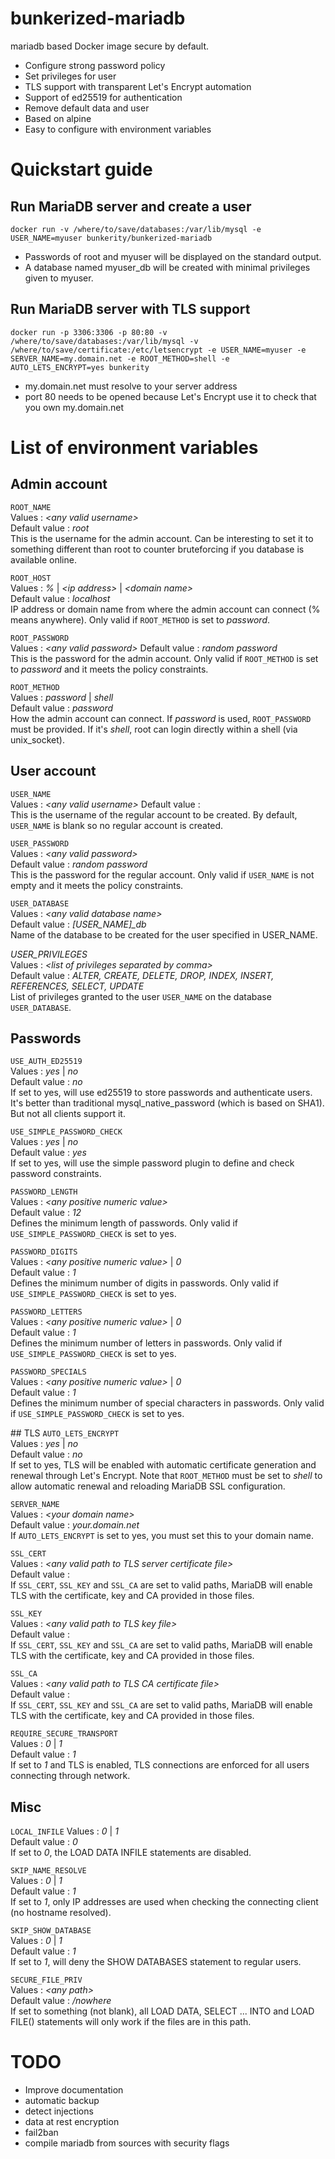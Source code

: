 # bunkerized-mariadb
mariadb based Docker image secure by default.
- Configure strong password policy
- Set privileges for user
- TLS support with transparent Let's Encrypt automation
- Support of ed25519 for authentication
- Remove default data and user
- Based on alpine
- Easy to configure with environment variables

# Quickstart guide

## Run MariaDB server and create a user

```shell
docker run -v /where/to/save/databases:/var/lib/mysql -e USER_NAME=myuser bunkerity/bunkerized-mariadb
```
- Passwords of root and myuser will be displayed on the standard output.  
- A database named myuser_db will be created with minimal privileges given to myuser.

## Run MariaDB server with TLS support

```shell
docker run -p 3306:3306 -p 80:80 -v /where/to/save/databases:/var/lib/mysql -v /where/to/save/certificate:/etc/letsencrypt -e USER_NAME=myuser -e SERVER_NAME=my.domain.net -e ROOT_METHOD=shell -e AUTO_LETS_ENCRYPT=yes bunkerity
```
- my.domain.net must resolve to your server address
- port 80 needs to be opened because Let's Encrypt use it to check that you own my.domain.net

# List of environment variables

## Admin account
`ROOT_NAME`  
Values : *\<any valid username\>*  
Default value : *root*  
This is the username for the admin account. Can be interesting to set it to something different than root to counter bruteforcing if you database is available online.

`ROOT_HOST`  
Values : *%* | *\<ip address\>* | *\<domain name\>*  
Default value : *localhost*  
IP address or domain name from where the admin account can connect (% means anywhere). Only valid if `ROOT_METHOD` is set to *password*.  

`ROOT_PASSWORD`  
Values : *\<any valid password\>*
Default value : *random password*  
This is the password for the admin account. Only valid if `ROOT_METHOD` is set to *password* and it meets the policy constraints.

`ROOT_METHOD`  
Values : *password* | *shell*  
Default value : *password*  
How the admin account can connect. If *password* is used, `ROOT_PASSWORD` must be provided. If it's *shell*, root can login directly within a shell (via unix_socket).

## User account
`USER_NAME`  
Values : *\<any valid username\>*
Default value :  
This is the username of the regular account to be created. By default, `USER_NAME` is blank so no regular account is created.

`USER_PASSWORD`  
Values : *\<any valid password\>*  
Default value : *random password*  
This is the password for the regular account. Only valid if `USER_NAME` is not empty and it meets the policy constraints.

`USER_DATABASE`  
Values : *\<any valid database name\>*  
Default value : *[USER_NAME]_db*  
Name of the database to be created for the user specified in USER_NAME.

*USER_PRIVILEGES*  
Values : *\<list of privileges separated by comma\>*  
Default value : *ALTER, CREATE, DELETE, DROP, INDEX, INSERT, REFERENCES, SELECT, UPDATE*  
List of privileges granted to the user `USER_NAME` on the database `USER_DATABASE`.

## Passwords
`USE_AUTH_ED25519`  
Values : *yes* | *no*  
Default value : *no*  
If set to yes, will use ed25519 to store passwords and authenticate users. It's better than traditional mysql_native_password (which is based on SHA1). But not all clients support it.

`USE_SIMPLE_PASSWORD_CHECK`  
Values : *yes* | *no*  
Default value : *yes*  
If set to yes, will use the simple password plugin to define and check password constraints.

`PASSWORD_LENGTH`  
Values : *\<any positive numeric value\>*  
Default value : *12*  
Defines the minimum length of passwords. Only valid if `USE_SIMPLE_PASSWORD_CHECK` is set to yes.

`PASSWORD_DIGITS`  
Values : *\<any positive numeric value\>* | *0*  
Default value : *1*  
Defines the minimum number of digits in passwords. Only valid if `USE_SIMPLE_PASSWORD_CHECK` is set to yes.

`PASSWORD_LETTERS`  
Values : *\<any positive numeric value\>* | *0*  
Default value : *1*  
Defines the minimum number of letters in passwords. Only valid if `USE_SIMPLE_PASSWORD_CHECK` is set to yes.

`PASSWORD_SPECIALS`  
Values : *\<any positive numeric value\>* | *0*  
Default value : *1*  
Defines the minimum number of special characters in passwords. Only valid if `USE_SIMPLE_PASSWORD_CHECK` is set to yes.

## TLS
`AUTO_LETS_ENCRYPT`  
Values : *yes* | *no*  
Default value : *no*  
If set to yes, TLS will be enabled with automatic certificate generation and renewal through Let's Encrypt. Note that `ROOT_METHOD` must be set to *shell* to allow automatic renewal and reloading MariaDB SSL configuration.

`SERVER_NAME`  
Values : *\<your domain name\>*  
Default value : *your.domain.net*  
If `AUTO_LETS_ENCRYPT` is set to yes, you must set this to your domain name.

`SSL_CERT`  
Values : *\<any valid path to TLS server certificate file\>*  
Default value :  
If `SSL_CERT`, `SSL_KEY` and `SSL_CA` are set to valid paths, MariaDB will enable TLS with the certificate, key and CA provided in those files.

`SSL_KEY`  
Values : *\<any valid path to TLS key file\>*  
Default value :  
If `SSL_CERT`, `SSL_KEY` and `SSL_CA` are set to valid paths, MariaDB will enable TLS with the certificate, key and CA provided in those files.

`SSL_CA`  
Values : *\<any valid path to TLS CA certificate file\>*  
Default value :  
If `SSL_CERT`, `SSL_KEY` and `SSL_CA` are set to valid paths, MariaDB will enable TLS with the certificate, key and CA provided in those files.

`REQUIRE_SECURE_TRANSPORT`  
Values : *0* | *1*  
Default value : *1*  
If set to *1* and TLS is enabled, TLS connections are enforced for all users connecting through network.

## Misc
`LOCAL_INFILE` 
Values : *0* | *1*  
Default value : *0*  
If set to *0*, the LOAD DATA INFILE statements are disabled.

`SKIP_NAME_RESOLVE`  
Values : *0* | *1*  
Default value : *1*  
If set to *1*, only IP addresses are used when checking the connecting client (no hostname resolved).

`SKIP_SHOW_DATABASE`  
Values : *0* | *1*  
Default value : *1*  
If set to *1*, will deny the SHOW DATABASES statement to regular users.

`SECURE_FILE_PRIV`  
Values : *\<any path\>*  
Default value : */nowhere*  
If set to something (not blank), all LOAD DATA, SELECT ... INTO and LOAD FILE() statements will only work if the files are in this path.

# TODO
- Improve documentation
- automatic backup
- detect injections
- data at rest encryption
- fail2ban
- compile mariadb from sources with security flags

